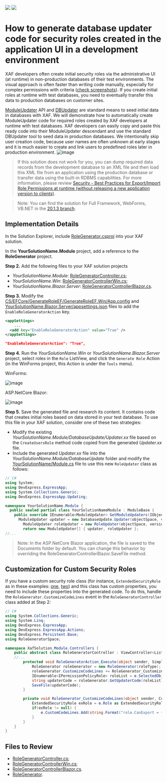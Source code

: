 <!-- default badges list -->
[![](https://img.shields.io/badge/Open_in_DevExpress_Support_Center-FF7200?style=flat-square&logo=DevExpress&logoColor=white)](https://supportcenter.devexpress.com/ticket/details/T868197)
[![](https://img.shields.io/badge/📖_How_to_use_DevExpress_Examples-e9f6fc?style=flat-square)](https://docs.devexpress.com/GeneralInformation/403183)
<!-- default badges end -->
# How to generate database updater code for security roles created in the application UI in a development environment



XAF developers often create initial security roles via the administrative UI (at runtime) in non-production databases of their test environments. The visual approach is often faster than writing code manually, especially for complex permissions with criteria ([check screenshots](https://docs.devexpress.com/eXpressAppFramework/113366/concepts/security-system)). If you create initial roles at runtime with test databases, you need to eventually transfer this data to production databases on customer sites. 

[ModuleUpdater](https://docs.devexpress.com/eXpressAppFramework/DevExpress.ExpressApp.Updating.ModuleUpdater) API and [DBUpdater](https://docs.devexpress.com/eXpressAppFramework/113239/deployment/deployment-tutorial/application-update#update-a-database-dbupdater-tool) are standard means to seed initial data in databases with XAF.
We will demonstrate how to automatically create ModuleUpdater code for required roles created by XAF developers at runtime with test databases. XAF developers can easily copy and paste this ready code into their ModuleUpdater descendant and use the standard DBUpdater tool to seed data in production databases. We intentionally skip user creation code, because user names are often unknown at early stages and it is much easier to create and link users to predefined roles later in production environment.
![image](https://user-images.githubusercontent.com/14300209/77691659-62c48a00-6fb6-11ea-9d52-d273a30c137d.png)

>If this solution does not work for you, you can dump required data records from the development database to an XML file and then load this XML file from an application using the production database or transfer data using the built-in RDBMS capabilities. For more information, please review [Security - Best Practices for Export/Import Role Permissions at runtime (without releasing a new application version to clients)](https://supportcenter.devexpress.com/ticket/details/t951640/security-best-practices-for-export-import-role-permissions-at-runtime-without-releasing).

> Note: You can find the solution for Full Framework, WebForms, VB.NET in the [20.1.3 branch](https://github.com/DevExpress-Examples/XAF_How-to-get-role-code-from-the-UI/tree/20.1.3+).

## Implementation Details

In the Solution Explorer, include [RoleGenerator.csproj](CS/EFCore/GenerateRoleEF/RoleGenerator/RoleGenerator.csproj) into your XAF solution.

In the **YourSolutionName.Module** project, add a reference to the **RoleGenerator** project.

 
**Step 2.** Add the following files to your XAF solution projects
 - *YourSolutionName.Module*: [RoleGeneratorController.cs](CS/EFCore/GenerateRoleEF/GenerateRoleEF.Module/Controllers/RoleGeneratorController.cs);
 - *YourSolutionName.Win*: [RoleGeneratorControllerWin.cs](CS/EFCore/GenerateRoleEF/GenerateRoleEF.Win/Controllers/RoleGeneratorControllerWin.cs);
 - *YourSolutionName.Blazor.Server*: [RoleGeneratorControllerBlazor.cs](CS/EFCore/GenerateRoleEF/GenerateRoleEF.Blazor.Server/Controllers/RoleGeneratorControllerBlazor.cs).

**Step 3.** Modify the [CS/EFCore/GenerateRoleEF/GenerateRoleEF.Win/App.config](CS/EFCore/GenerateRoleEF/GenerateRoleEF.Win/App.config) and [YourSolutionName.Blazor.Server/appsettings.json](CS/EFCore/GenerateRoleEF/GenerateRoleEF.Blazor.Server/appsettings.json) files to add the `EnableRoleGeneratorAction` key.
``` xml
<appSettings>
    ...
  <add key="EnableRoleGeneratorAction" value="True" />
</appSettings>
```
``` json
"EnableRoleGeneratorAction": "True",
```
**Step 4.** Run the *YourSolutionName.Win* or *YourSolutionName.Blazor.Server* project, select roles in the `Role` ListView, and click the `Generate Role` Action (in the WinForms project, this Action is under the `Tools` menu).
 
WinForms:

![image](https://user-images.githubusercontent.com/14300209/77691778-8e477480-6fb6-11ea-9364-a56a90357070.png)
   
ASP.NetCore Blazor:

![image](https://github.com/DevExpress-Examples/XAF_How-to-get-role-code-from-the-UI/assets/14300209/a74120d5-a917-4631-aadd-00a926429faa)
    
**Step 5.** Save the generated file and research its content. It contains code that creates initial roles based on data stored in your test database. To use this file in your XAF solution, consider one of these two strategies:
 - Modify the existing *YourSolutionName.Module/DatabaseUpdate/Updater.xx* file based on the `CreateUsersRole` method code copied from the generated *Updater.xx* file.
 - Include the generated *Updater.xx* file into the *YourSolutionName.Module/DatabaseUpdate* folder and modify the [YourSolutionName/Module.cs](CS/EFCore/GenerateRoleEF/GenerateRoleEF.Module/Module.cs) file to use this new `RoleUpdater` class as follows:
 
``` csharp
// C#
using System;
using DevExpress.ExpressApp;
using System.Collections.Generic;
using DevExpress.ExpressApp.Updating;

namespace YourSolutionName.Module {
  public sealed partial class YourSolutionNameModule : ModuleBase {
    public override IEnumerable<ModuleUpdater> GetModuleUpdaters(IObjectSpace objectSpace, Version versionFromDB) {
      ModuleUpdater updater = new DatabaseUpdate.Updater(objectSpace, versionFromDB);
        ModuleUpdater roleUpdater = new RoleUpdater(objectSpace, versionFromDB);
    	return new ModuleUpdater[] { updater, roleUpdater };
//...
```

> Note: In the ASP.NetCore Blazor application, the file is saved to the Documents folder by default. You can change this behavior by overriding the RoleGeneratorControllerBlazor.SaveFile method.

## Customization for Custom Security Roles
If you have a custom security role class (for instance, `ExtendedSecurityRole` as in these examples: [one](https://docs.devexpress.com/eXpressAppFramework/113452/task-based-help/security/how-to-implement-a-custom-security-system-user-based-on-an-existing-business-class), [two](https://docs.devexpress.com/eXpressAppFramework/113384/task-based-help/security/how-to-implement-custom-security-objects-users-roles-operation-permissions)) and this class has custom properties, you need to include these properties into the generated code. To do this, handle the `RoleGenerator.CustomizeCodeLines` event in the `RoleGeneratorController` class added at Step 2:

``` csharp
// C#
using System.Collections.Generic;
using System.Linq;
using DevExpress.ExpressApp;
using DevExpress.ExpressApp.Actions;
using DevExpress.Persistent.Base;
using RoleGeneratorSpace;

namespace XafSolution.Module.Controllers {
    public abstract class RoleGeneratorController : ViewController<ListView> {
	//...
        protected void RoleGeneratorAction_Execute(object sender, SimpleActionExecuteEventArgs e) {
            RoleGenerator roleGenerator = new RoleGenerator(roleType);
            roleGenerator.CustomizeCodeLines += RoleGenerator_CustomizeCodeLines;
            IEnumerable<IPermissionPolicyRole> roleList = e.SelectedObjects.OfType<IPermissionPolicyRole>();
            string updaterCode = roleGenerator.GetUpdaterCode(roleList);
            SaveFile(updaterCode);
        }

        private void RoleGenerator_CustomizeCodeLines(object sender, CustomizeCodeLinesEventArg e) {
            ExtendedSecurityRole exRole = e.Role as ExtendedSecurityRole;
            if(exRole != null) {
                e.CustomCodeLines.Add(string.Format("role.CanExport = {0};", exRole.CanExport.ToString().ToLowerInvariant()));
            }
        }
    }
}

```


## Files to Review

 - [RoleGeneratorController.cs](CS/EFCore/GenerateRoleEF/GenerateRoleEF.Module/Controllers/RoleGeneratorController.cs);
 - [RoleGeneratorControllerWin.cs](CS/EFCore/GenerateRoleEF/GenerateRoleEF.Win/Controllers/RoleGeneratorControllerWin.cs);
 - [RoleGeneratorControllerBlazor.cs](CS/EFCore/GenerateRoleEF/GenerateRoleEF.Blazor.Server/Controllers/RoleGeneratorControllerBlazor.cs).
 - [RoleGenerator](CS/EFCore/GenerateRoleEF/RoleGenerator).
